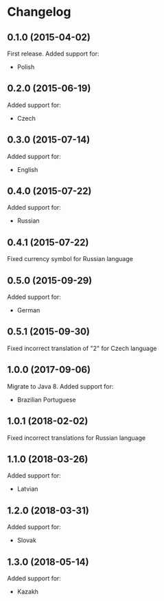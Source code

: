 Changelog
=========

## 0.1.0 (2015-04-02)

First release. Added support for:

  - Polish

## 0.2.0 (2015-06-19)

Added support for:

  - Czech
  
## 0.3.0 (2015-07-14)

Added support for:

  - English
  
## 0.4.0 (2015-07-22)

Added support for:

  - Russian

## 0.4.1 (2015-07-22)

Fixed currency symbol for Russian language

## 0.5.0 (2015-09-29)

Added support for:

  - German

## 0.5.1 (2015-09-30)

Fixed incorrect translation of "2" for Czech language

## 1.0.0 (2017-09-06)

Migrate to Java 8. Added support for:

  - Brazilian Portuguese

## 1.0.1 (2018-02-02)

Fixed incorrect translations for Russian language

## 1.1.0 (2018-03-26)

Added support for:

  - Latvian

## 1.2.0 (2018-03-31)

Added support for:

  - Slovak

## 1.3.0 (2018-05-14)

Added support for:

  - Kazakh
